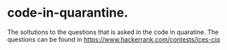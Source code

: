 # code-in-quarantine.
The soltutions to the questions that is asked in the code in quaratine.
The questions can be found in https://www.hackerrank.com/contests/ices-ciq
